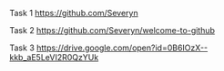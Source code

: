 Task 1 
https://github.com/Severyn

Task 2 
https://github.com/Severyn/welcome-to-github


Task 3
https://drive.google.com/open?id=0B6IOzX--kkb_aE5LeVI2R0QzYUk
